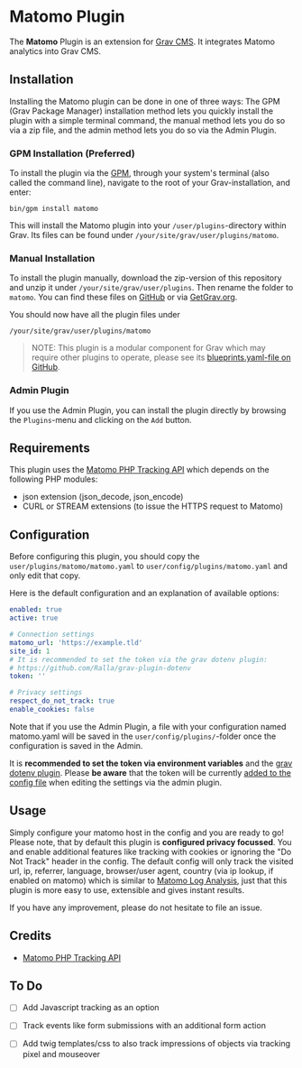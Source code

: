 # Matomo Plugin

The **Matomo** Plugin is an extension for [Grav CMS](http://github.com/getgrav/grav). It integrates Matomo analytics into Grav CMS.

## Installation

Installing the Matomo plugin can be done in one of three ways: The GPM (Grav Package Manager) installation method lets you quickly install the plugin with a simple terminal command, the manual method lets you do so via a zip file, and the admin method lets you do so via the Admin Plugin.

### GPM Installation (Preferred)

To install the plugin via the [GPM](http://learn.getgrav.org/advanced/grav-gpm), through your system's terminal (also called the command line), navigate to the root of your Grav-installation, and enter:

    bin/gpm install matomo

This will install the Matomo plugin into your `/user/plugins`-directory within Grav. Its files can be found under `/your/site/grav/user/plugins/matomo`.

### Manual Installation

To install the plugin manually, download the zip-version of this repository and unzip it under `/your/site/grav/user/plugins`. Then rename the folder to `matomo`. You can find these files on [GitHub](https://github.com/nico-hood/grav-plugin-matomo) or via [GetGrav.org](http://getgrav.org/downloads/plugins#extras).

You should now have all the plugin files under

    /your/site/grav/user/plugins/matomo

> NOTE: This plugin is a modular component for Grav which may require other plugins to operate, please see its [blueprints.yaml-file on GitHub](https://github.com/nico-hood/grav-plugin-matomo/blob/master/blueprints.yaml).

### Admin Plugin

If you use the Admin Plugin, you can install the plugin directly by browsing the `Plugins`-menu and clicking on the `Add` button.

## Requirements

This plugin uses the [Matomo PHP Tracking API](https://github.com/matomo-org/matomo-php-tracker) which depends on the following PHP modules:

- json extension (json_decode, json_encode)
- CURL or STREAM extensions (to issue the HTTPS request to Matomo)

## Configuration

Before configuring this plugin, you should copy the `user/plugins/matomo/matomo.yaml` to `user/config/plugins/matomo.yaml` and only edit that copy.

Here is the default configuration and an explanation of available options:

```yaml
enabled: true
active: true

# Connection settings
matomo_url: 'https://example.tld'
site_id: 1
# It is recommended to set the token via the grav dotenv plugin:
# https://github.com/Ralla/grav-plugin-dotenv
token: ''

# Privacy settings
respect_do_not_track: true
enable_cookies: false
```

Note that if you use the Admin Plugin, a file with your configuration named matomo.yaml will be saved in the `user/config/plugins/`-folder once the configuration is saved in the Admin.

It is **recommended to set the token via environment variables** and the [grav dotenv plugin](https://github.com/Ralla/grav-plugin-dotenv). Please **be aware** that the token will be currently [added to the config file](https://github.com/Ralla/grav-plugin-dotenv/issues/11) when editing the settings via the admin plugin.

## Usage

Simply configure your matomo host in the config and you are ready to go! Please note, that by default this plugin is **configured privacy focussed**. You and enable additional features like tracking with cookies or ignoring the "Do Not Track" header in the config. The default config will only track the visited url, ip, referrer, language, browser/user agent, country (via ip lookup, if enabled on matomo) which is similar to [Matomo Log Analysis](https://matomo.org/docs/log-analytics-tool-how-to/), just that this plugin is more easy to use, extensible and gives instant results.

If you have any improvement, please do not hesitate to file an issue.

## Credits

* [Matomo PHP Tracking API](https://github.com/matomo-org/matomo-php-tracker)

## To Do

- [ ] Add Javascript tracking as an option
- [ ] Track events like form submissions with an additional form action
- [ ] Add twig templates/css to also track impressions of objects via tracking pixel and mouseover

